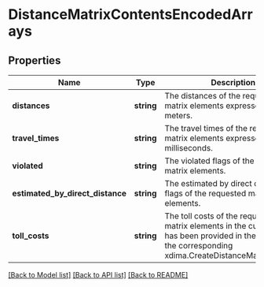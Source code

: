 # DistanceMatrixContentsEncodedArrays

## Properties
Name | Type | Description | Notes
------------ | ------------- | ------------- | -------------
**distances** | **string** | The distances of the requested matrix elements expressed in meters. | [optional] 
**travel_times** | **string** | The travel times of the requested matrix elements expressed in milliseconds. | [optional] 
**violated** | **string** | The violated flags of the requested matrix elements. | [optional] 
**estimated_by_direct_distance** | **string** | The estimated by direct distance flags of the requested matrix elements. | [optional] 
**toll_costs** | **string** | The toll costs of the requested matrix elements in the currency that has been provided in the options of the corresponding xdima.CreateDistanceMatrixRequest. | [optional] 

[[Back to Model list]](../../README.md#documentation-for-models) [[Back to API list]](../../README.md#documentation-for-api-endpoints) [[Back to README]](../../README.md)

